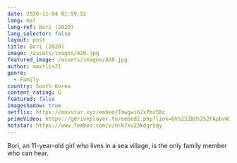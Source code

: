 ```yaml
---
date: 2020-11-04 01:59:52
lang: mal
lang-ref: Bori (2020)
lang_selector: false
layout: post
title: Bori (2020)
image: /assets/images/420.jpg
featured_image: /assets/images/420.jpg
author: maxflix21
genre:
  - Family
country: South Korea
content_rating: G
featured: false
imageshadow: true
netflix: https://movstar.xyz/embed/Tmwgwi62xPmz58z
primeVideo: https://gdriveplayer.to/embed2.php?link=Dk%252BU%252FApbvW3RwFlSJtyLcwF3nAVZHVe4Az4gofd7G50AhSxUZLy2DB9RHi9SFgyW6AzVYCqa9wH7RRnfLNREf02PsheB8cyYLEECY9bwWWcjWwRFGUHD6nHSfl7aLBoq03BgTwr7o1XHlRELcuJileR17aLETmHgdXXAGb4zaq5leS18JDy2AdT7VN9qNpfH0%253D
hotstar: https://www.fembed.com/v/nrk7xu23kdqr5qy
---
```

Bori, an 11-year-old girl who lives in a sea village, is the only family member who can hear.